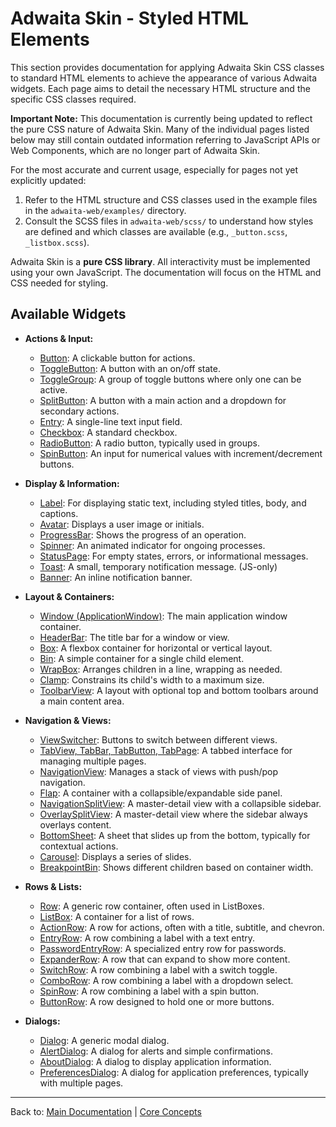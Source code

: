# Adwaita Skin - Styled HTML Elements

This section provides documentation for applying Adwaita Skin CSS classes to standard HTML elements to achieve the appearance of various Adwaita widgets. Each page aims to detail the necessary HTML structure and the specific CSS classes required.

**Important Note:** This documentation is currently being updated to reflect the pure CSS nature of Adwaita Skin. Many of the individual pages listed below may still contain outdated information referring to JavaScript APIs or Web Components, which are no longer part of Adwaita Skin.

For the most accurate and current usage, especially for pages not yet explicitly updated:
1.  Refer to the HTML structure and CSS classes used in the example files in the `adwaita-web/examples/` directory.
2.  Consult the SCSS files in `adwaita-web/scss/` to understand how styles are defined and which classes are available (e.g., `_button.scss`, `_listbox.scss`).

Adwaita Skin is a **pure CSS library**. All interactivity must be implemented using your own JavaScript. The documentation will focus on the HTML and CSS needed for styling.

## Available Widgets

*   **Actions & Input:**
    *   [Button](./button.md): A clickable button for actions.
    *   [ToggleButton](./togglebutton.md): A button with an on/off state.
    *   [ToggleGroup](./togglegroup.md): A group of toggle buttons where only one can be active.
    *   [SplitButton](./splitbutton.md): A button with a main action and a dropdown for secondary actions.
    *   [Entry](./entry.md): A single-line text input field.
    *   [Checkbox](./checkbox.md): A standard checkbox.
    *   [RadioButton](./radiobutton.md): A radio button, typically used in groups.
    *   [SpinButton](./spinbutton.md): An input for numerical values with increment/decrement buttons.

*   **Display & Information:**
    *   [Label](./label.md): For displaying static text, including styled titles, body, and captions.
    *   [Avatar](./avatar.md): Displays a user image or initials.
    *   [ProgressBar](./progressbar.md): Shows the progress of an operation.
    *   [Spinner](./spinner.md): An animated indicator for ongoing processes.
    *   [StatusPage](./statuspage.md): For empty states, errors, or informational messages.
    *   [Toast](./toast.md): A small, temporary notification message. (JS-only)
    *   [Banner](./banner.md): An inline notification banner.

*   **Layout & Containers:**
    *   [Window (ApplicationWindow)](./window.md): The main application window container.
    *   [HeaderBar](./headerbar.md): The title bar for a window or view.
    *   [Box](./box.md): A flexbox container for horizontal or vertical layout.
    *   [Bin](./bin.md): A simple container for a single child element.
    *   [WrapBox](./wrapbox.md): Arranges children in a line, wrapping as needed.
    *   [Clamp](./clamp.md): Constrains its child's width to a maximum size.
    *   [ToolbarView](./toolbarview.md): A layout with optional top and bottom toolbars around a main content area.

*   **Navigation & Views:**
    *   [ViewSwitcher](./viewswitcher.md): Buttons to switch between different views.
    *   [TabView, TabBar, TabButton, TabPage](./tabview.md): A tabbed interface for managing multiple pages.
    *   [NavigationView](./navigationview.md): Manages a stack of views with push/pop navigation.
    *   [Flap](./flap.md): A container with a collapsible/expandable side panel.
    *   [NavigationSplitView](./navigationsplitview.md): A master-detail view with a collapsible sidebar.
    *   [OverlaySplitView](./overlaysplitview.md): A master-detail view where the sidebar always overlays content.
    *   [BottomSheet](./bottomsheet.md): A sheet that slides up from the bottom, typically for contextual actions.
    *   [Carousel](./carousel.md): Displays a series of slides.
    *   [BreakpointBin](./breakpointbin.md): Shows different children based on container width.

*   **Rows & Lists:**
    *   [Row](./row.md): A generic row container, often used in ListBoxes.
    *   [ListBox](./listbox.md): A container for a list of rows.
    *   [ActionRow](./actionrow.md): A row for actions, often with a title, subtitle, and chevron.
    *   [EntryRow](./entryrow.md): A row combining a label with a text entry.
    *   [PasswordEntryRow](./passwordentryrow.md): A specialized entry row for passwords.
    *   [ExpanderRow](./expanderrow.md): A row that can expand to show more content.
    *   [SwitchRow](./switchrow.md): A row combining a label with a switch toggle.
    *   [ComboRow](./comborow.md): A row combining a label with a dropdown select.
    *   [SpinRow](./spinrow.md): A row combining a label with a spin button.
    *   [ButtonRow](./buttonrow.md): A row designed to hold one or more buttons.

*   **Dialogs:**
    *   [Dialog](./dialog.md): A generic modal dialog.
    *   [AlertDialog](./alertdialog.md): A dialog for alerts and simple confirmations.
    *   [AboutDialog](./aboutdialog.md): A dialog to display application information.
    *   [PreferencesDialog](./preferencesdialog.md): A dialog for application preferences, typically with multiple pages.

---
Back to: [Main Documentation](../README.md) | [Core Concepts](../general/README.md)
